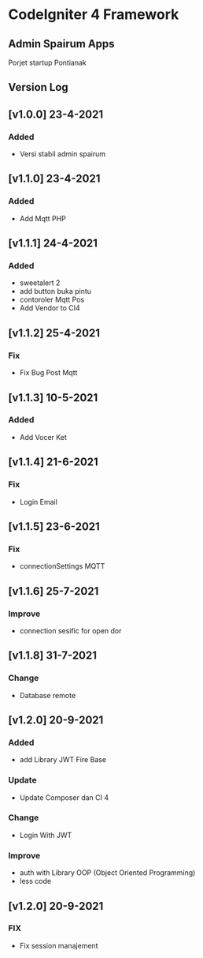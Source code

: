 # CodeIgniter 4 Framework

## Admin Spairum Apps

Porjet startup Pontianak

## Version Log

## [v1.0.0] 23-4-2021

### Added

- Versi stabil admin spairum

## [v1.1.0] 23-4-2021

### Added

- Add Mqtt PHP

## [v1.1.1] 24-4-2021

### Added

- sweetalert 2
- add button buka pintu
- contoroler Mqtt Pos
- Add Vendor to CI4

## [v1.1.2] 25-4-2021

### Fix

- Fix Bug Post Mqtt

## [v1.1.3] 10-5-2021

### Added

- Add Vocer Ket

## [v1.1.4] 21-6-2021

### Fix

- Login Email

## [v1.1.5] 23-6-2021

### Fix

- connectionSettings MQTT

## [v1.1.6] 25-7-2021

### Improve

- connection sesific for open dor

## [v1.1.8] 31-7-2021

### Change

- Database remote

## [v1.2.0] 20-9-2021

### Added

- add Library JWT Fire Base

### Update

- Update Composer dan CI 4

### Change

- Login With JWT

### Improve

- auth with Library OOP (Object Oriented Programming)
- less code

## [v1.2.0] 20-9-2021

### FIX

- Fix session manajement
